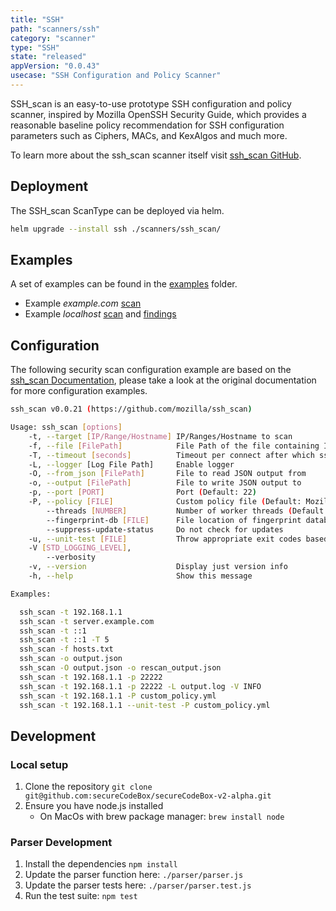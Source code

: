 ```yaml
---
title: "SSH"
path: "scanners/ssh"
category: "scanner"
type: "SSH"
state: "released"
appVersion: "0.0.43"
usecase: "SSH Configuration and Policy Scanner"
---
```


SSH_scan is an easy-to-use prototype SSH configuration and policy scanner, inspired by Mozilla OpenSSH Security Guide, which provides a reasonable baseline policy recommendation for SSH configuration parameters such as Ciphers, MACs, and KexAlgos and much more.

To learn more about the ssh_scan scanner itself visit [ssh_scan GitHub].

<!-- end -->

## Deployment

The SSH_scan ScanType can be deployed via helm.

```bash
helm upgrade --install ssh ./scanners/ssh_scan/
```

## Examples

A set of examples can be found in the [examples](https://github.com/secureCodeBox/secureCodeBox-v2-alpha/tree/master/scanners/ssh_scan/examples) folder.

* Example *example.com* [scan](https://github.com/secureCodeBox/secureCodeBox-v2-alpha/blob/master/scanners/ssh_scan/examples/example.com/scan.yaml)
* Example *localhost* [scan](https://github.com/secureCodeBox/secureCodeBox-v2-alpha/blob/master/scanners/ssh_scan/examples/localhost/scan.yaml) and [findings](https://github.com/secureCodeBox/secureCodeBox-v2-alpha/blob/master/scanners/ssh_scan/examples/localhost/findings.yaml)

## Configuration

The following security scan configuration example are based on the [ssh_scan Documentation], please take a look at the original documentation for more configuration examples.

```bash
ssh_scan v0.0.21 (https://github.com/mozilla/ssh_scan)

Usage: ssh_scan [options]
    -t, --target [IP/Range/Hostname] IP/Ranges/Hostname to scan
    -f, --file [FilePath]            File Path of the file containing IP/Range/Hostnames to scan
    -T, --timeout [seconds]          Timeout per connect after which ssh_scan gives up on the host
    -L, --logger [Log File Path]     Enable logger
    -O, --from_json [FilePath]       File to read JSON output from
    -o, --output [FilePath]          File to write JSON output to
    -p, --port [PORT]                Port (Default: 22)
    -P, --policy [FILE]              Custom policy file (Default: Mozilla Modern)
        --threads [NUMBER]           Number of worker threads (Default: 5)
        --fingerprint-db [FILE]      File location of fingerprint database (Default: ./fingerprints.db)
        --suppress-update-status     Do not check for updates
    -u, --unit-test [FILE]           Throw appropriate exit codes based on compliance status
    -V [STD_LOGGING_LEVEL],
        --verbosity
    -v, --version                    Display just version info
    -h, --help                       Show this message

Examples:

  ssh_scan -t 192.168.1.1
  ssh_scan -t server.example.com
  ssh_scan -t ::1
  ssh_scan -t ::1 -T 5
  ssh_scan -f hosts.txt
  ssh_scan -o output.json
  ssh_scan -O output.json -o rescan_output.json
  ssh_scan -t 192.168.1.1 -p 22222
  ssh_scan -t 192.168.1.1 -p 22222 -L output.log -V INFO
  ssh_scan -t 192.168.1.1 -P custom_policy.yml
  ssh_scan -t 192.168.1.1 --unit-test -P custom_policy.yml
```

## Development

### Local setup

1. Clone the repository `git clone git@github.com:secureCodeBox/secureCodeBox-v2-alpha.git`
2. Ensure you have node.js installed
   * On MacOs with brew package manager: `brew install node`

### Parser Development

1. Install the dependencies `npm install`
2. Update the parser function here: `./parser/parser.js`
3. Update the parser tests here: `./parser/parser.test.js`
4. Run the test suite: `npm test`

[ssh_scan GitHub]: https://github.com/mozilla/ssh_scan
[ssh_scan Documentation]: https://github.com/mozilla/ssh_scan#example-command-line-usage
